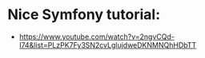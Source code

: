 Nice Symfony tutorial:
========================
* https://www.youtube.com/watch?v=2ngvCQd-l74&list=PLzPK7Fy3SN2cvLglujdweDKNMNQhHDbTT
